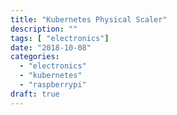 ```yaml
---
title: "Kubernetes Physical Scaler"
description: ""
tags: [ "electronics"]
date: "2018-10-08"
categories:
  - "electronics"
  - "kubernetes"
  - "raspberrypi"
draft: true
---
```


